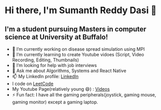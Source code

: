 # Hi there, I'm Sumanth Reddy Dasi 👋

## I'm a student pursuing Masters in computer science at University at Buffalo<your role>!

- 🔭 I’m currently working on <your project> disease spread simulation using MPI
- 🌱 I’m currently learning to create Youtube vidoes (Script, Video Recording, Editing, Thumbnails)
- 🤔 I’m looking for help with job interviews<your problem>
- 💬 Ask me about Algorithms, Systems and React Native<your expertise>
- 📫 My LinkedIn profile: [LinkedIn](https://www.linkedin.com/in/sumanth-reddy-333ab3150/) <your linkedin url><your contact info>
- I code on [LeetCode](https://leetcode.com/sumanth_dnbk/)
- My Youtube Page(relatively young 😄) : [Videos](https://www.youtube.com/@stumbled001/videos)
- ⚡ Fun fact: I have all the gaming peripherals(joystick, gaming mouse, gaming monitor) except a gaming laptop.









<!--
**sumanth-dnbk/sumanth-dnbk** is a ✨ _special_ ✨ repository because its `README.md` (this file) appears on your GitHub profile.

Here are some ideas to get you started:

- 🔭 I’m currently working on ...
- 🌱 I’m currently learning ...
- 👯 I’m looking to collaborate on ...
- 🤔 I’m looking for help with ...
- 💬 Ask me about ...
- 📫 How to reach me: ...
- 😄 Pronouns: ...
- ⚡ Fun fact: ...
-->
